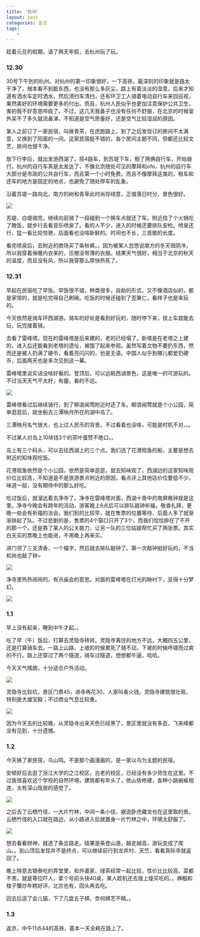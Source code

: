 ```yaml
---
title: '杭州'
layout: post
categories: 生活
tags:
    - 
---
```


趁着元旦的假期，请了两天年假，去杭州玩了玩。

### 12.30

30号下午到的杭州。对杭州的第一印象很好，一下高铁，最深刻的印象就是路太干净了，根本看不到脏东西，也没有那么多灰尘，路上有着淡淡的湿意，后来才知道有洒水车定时洒水，然后清扫车清扫，还有环卫工人骑着电动自行车来回巡视，果然美好的环境需要更多的付出。而且，杭州人民似乎也更加注意保护公共卫生，害的我不好意思啐痰了。不过，这几天我鼻子也没有任何不舒服，在北京的时候室外呆不了多久就流鼻涕，不知道是空气质量好，还是空气比较湿润的原因。

某人之前订了一家民宿，叫做青茶，在虎跑路上。到了之后发现订的房间不太满意，又换到了阳面的一间。这家民宿挺不错的，各个房间主题不同，但都还比较文艺，房间也很干净。

放下行李后，就出发游西湖了。搭4路车，到苏堤下车，租了两俩自行车，开始骑行。杭州的自行车真是太发达了，不像北京随处可见的摩拜和ofo，杭州的自行车大部分是市政的公共自行车，而且第一个小时免费。而且不像摩拜这类的，租车和还车的地方是固定的地点，也避免了随处停车的乱象。

沿着苏堤一路向北，南方的树和青草此时尚存绿意，正值落日时分，景色很好。

![](/img/2017-01-03/IMG_1361.JPG)

苏堤、白堤骑完，继续向前骑了一段碰到一个换车点就还了车。附近找了个火锅吃了晚饭，就步行去看音乐喷泉了。看的人不少，进入的时候还要排队安检。喷泉还行，猛一看比较惊艳，后面看也没啥新鲜的。时间也不长，三首歌的长度。

看完喷泉后，去附近的商场买了条秋裤。。因为被某人忽悠说南方的冬天很阴冷，所以我穿着保暖内衣来的，压根没带薄的衣服。结果天气很好，相当于北京的秋天的温度，而且没有风，所以我穿那么厚快热死了。

### 12.31

早起在民宿吃了早饭。早饭很不错，种类很多，自助的形式，又不像酒店似的，都是家常的，就是吃完得自己刷碗。吃饭的时候还碰到了歪果仁，看样子也是来玩的。

今天依然是骑车环西湖游。骑车的好处是看到好玩的，随时停下来，锁上车就能去玩，玩完接着骑。

去看了雷峰塔。现在的雷峰塔是后来建的，老的已经塌了。新塔是在老塔之上建的，进入后还能看到老塔的遗址，被围了起来参观。虽然写着文物不要扔东西，然而还是被人扔满了硬币，看着亮闪闪的，也是无语。中国人似乎到哪儿都爱扔硬币，后面两天也是多次见到这一幕。

雷峰塔里说实话没啥好看的。登顶后，可以远眺西湖景色，这是唯一的可游玩的。不过当天天气不太好，有霾，看的不远。

![](/img/2017-01-03/IMG_1381.JPG)

雷峰塔看过后继续骑行，到了柳浪闻莺附近时还了车。柳浪闻莺就是个小公园，简单逛逛后，就坐船去三潭映月所在的湖中岛了。

三潭映月名气很大，也上过人民币的背景。不过看着也没啥，可能是时机不对。。。

不过某人对岛上10块钱3个的茶叶蛋赞不绝口。。

岛上有三个码头，可以去往西湖上的三个点。我们选了花港观鱼的船，主要是想去附近的知味观吃饭。

花港观鱼依然是个小公园，依然是简单逛逛，就去知味观了。西湖边的这家知味观价位比较高，不知道是不是旅游景点附近的原因，看点评上其他店价位要低不少。味道一般，没有期待中的那么好吃。

吃过饭后，就溜达着去净寺了。净寺在雷峰塔对面，西湖十景中的南屏晚钟就是这里。净寺今晚会有跨年的活动，游客晚上8点后可以排队敲钟祈福，敬香礼拜，更晚一些会有祈福的法会。我们到的比较早，就在售票的位置等待，后面人多了就渐渐排起了队。不过悲剧的是，售票的4个窗口只开了3个，而我们恰恰排在了不开的那一个。还是靠了某人的公关能力，让另一队的三位姑娘帮忙买了两张票。其实白天买的票晚上也能进，不用晚上再来买。

进门领了三支清香，一个福字，然后就去排队敲钟了。第一次敲钟挺好玩的，不当和尚也敲了钟~

![](/img/2017-01-03/IMG_1413.JPG)

净寺里热热闹闹的，有点庙会的意思。对面的雷峰塔在灯光的映衬下，显得十分梦幻。

![](/img/2017-01-03/IMG_1421.JPG)

### 1.1

早上没有起来，睡到中午才起。。

吃了早（午）饭后，打算去灵隐寺转转。灵隐寺离住的地方不远，大概四五公里，还是打算骑车去。一路上山路，上坡的时候累死了骑不动，下坡的时候呼啸而过爽的不行。路上还穿过了两个隧道，骑车过隧道，想想都牛逼，哈哈。

今天天气晴朗，十分适合户外活动。

![](/img/2017-01-03/IMG_1437.JPG)

灵隐寺比较坑，景区门票45，进寺再花30，人家叫香火钱。灵隐寺建筑很壮观，特别是大雄宝殿；不过商业气息比较重。

![](/img/2017-01-03/IMG_1447.JPG)

因为今天去的比较晚，从灵隐寺出来天色已经黑了，景区里就没有多逛，飞来峰都没有见到，十分遗憾。

### 1.2

今天换了家民宿，鸟山鸣。不是那个画漫画的，是一家以鸟为主题的民宿。

安顿好后去逛了浙江大学的之江校区。古老的校区，已经没有多少师生在这里。不过我很喜欢这个学校的自然环境，建筑都有年头了，依山势修建，各种小路蜿蜒相连，太有深山隐居的感觉了。

![](/img/2017-01-03/IMG_1460.JPG)

之后去了云栖竹径，一大片竹林，中间一条小径，据说卧虎藏龙也在这里取的景。云栖竹径的入口就在路边，从小路进入后就置身一片竹林之中，环境太舒服了。

![](/img/2017-01-03/IMG_1469.JPG)

想去看看财神，就选了条岔路走。结果是条登山道，越走越高，游玩变成了爬山。。到山顶后发现并不是终点，可以继续前行到龙井村、天竺，看看真际寺就返回了。

晚上特意去银泰吃的弄堂里，和外婆家、绿茶经常一起比较，性价比比较高，菜都不贵。就是等位吓人，拿个号前头快40桌，某人趁机还去煌上煌买吃的。。麻糍和梭子蟹炒年糕好评，北京也有，回头再去吃。

回去后逗了会儿猫，下了几盘五子棋，奈何棋艺不精。。

### 1.3

返京，中午11点44的高铁，基本一天全耗在路上了。





